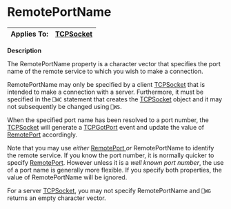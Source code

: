 




<h1 class="heading"><span class="name">RemotePortName</span></h1>

| Applies To: | [TCPSocket](./tcpsocket.md) |
| --- | ---  |


**Description**


The RemotePortName property is a character vector that specifies the port name of the remote service to which you wish to make a connection.



RemotePortName may only be specified by a client [TCPSocket](./tcpsocket.md) that is intended to make a connection with a server. Furthermore, it must be specified in the `⎕WC` statement that creates the [TCPSocket](./tcpsocket.md) object and it may not subsequently be changed using `⎕WS`.


When the specified port name has been resolved to a port number, the [TCPSocket](./tcpsocket.md) will generate a [TCPGotPort](./tcpgotport.md) event and update the value of [RemotePort](RemotePort.htm) accordingly.


Note that you may use *either* [RemotePort ](RemotePort.htm)*or* RemotePortName to identify the remote service. If you know the port number, it is normally quicker to specify [RemotePort](RemotePort.htm). However unless it is a *well known port number*, the use of a port name is generally more flexible. If you specify both properties, the value of RemotePortName will be ignored.


For a server [TCPSocket](./tcpsocket.md), you may not specify RemotePortName and `⎕WG` returns an empty character vector.


